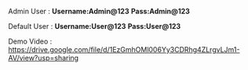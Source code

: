 Admin User :
**Username:Admin@123**
**Pass:Admin@123**

Default User :
**Username:User@123**
**Pass:User@123**

Demo Video : 
https://drive.google.com/file/d/1EzGmhOMl006Yy3CDRhg4ZLrgvLJm1-AV/view?usp=sharing
